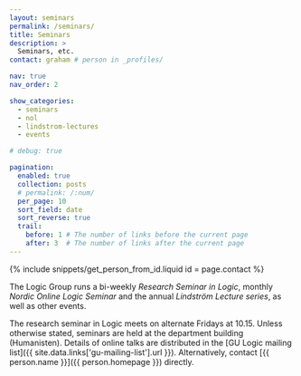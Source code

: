 ```yaml
---
layout: seminars
permalink: /seminars/
title: Seminars
description: >
  Seminars, etc.
contact: graham # person in _profiles/

nav: true
nav_order: 2

show_categories:
  - seminars
  - nol
  - lindstrom-lectures
  - events

# debug: true

pagination:
  enabled: true
  collection: posts
  # permalink: /:num/
  per_page: 10
  sort_field: date
  sort_reverse: true
  trail:
    before: 1 # The number of links before the current page
    after: 3  # The number of links after the current page
---
```


{% include snippets/get_person_from_id.liquid 
  id = page.contact
%}

The Logic Group runs a bi-weekly _Research Seminar in Logic_, monthly _Nordic Online Logic Seminar_ and the annual _Lindström Lecture series_, as well as other events.

The research seminar in Logic meets on alternate Fridays at 10.15.
Unless otherwise stated, seminars are held at the department building (Humanisten). 
Details of online talks are distributed in the [GU Logic mailing list]({{ site.data.links['gu-mailing-list'].url }}). Alternatively, contact [{{ person.name }}]({{ person.homepage }}) directly.
